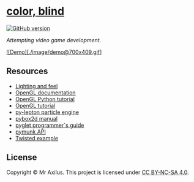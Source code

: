 [color, blind][github_pages]
============================
[![GitHub version][github_badge]][github_tags]

_Attempting video game development._

[![Demo][./image/demo@700x409.gif]][youtube]

Resources
---------
- [Lighting and feel](https://github.com/jacobbrunson/BasicLighting)
- [OpenGL documentation](http://docs.gl/)
- [OpenGL Python tutorial](http://www.labri.fr/perso/nrougier/teaching/opengl/#introduction)
- [OpenGL tutorial](https://open.gl/drawing)
- [py-lepton particle engine](https://code.google.com/p/py-lepton/)
- [pybox2d manual](https://code.google.com/p/pybox2d/wiki/GettingStartedManual)
- [pyglet programmer`s guide](http://www.pyglet.org/doc/programming_guide/index.html)
- [pymunk API](http://pymunk.readthedocs.org/en/latest/pymunk.html)
- [Twisted example](https://twistedmatrix.com/trac/)

License
-------
Copyright © Mr Axilus.
This project is licensed under [CC BY-NC-SA 4.0][license].

[.image/demo@700x409.gif]: http://raw.github.com/mraxilus/color-blind/master/image/demo@700x409.gif
[github_badge]: https://img.shields.io/github/release/mraxilus/color-blind.svg
[github_pages]: http://mr.axilus.name/color-blind/
[github_tags]: https://github.com/mraxilus/color-blind/tags
[license]: https://creativecommons.org/licenses/by-nc-sa/4.0/
[youtube]: https://www.youtube.com/watch?v=8lFL8uePHMs

